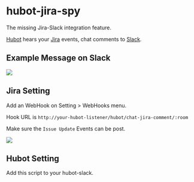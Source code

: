 # hubot-jira-spy
The missing Jira-Slack integration feature.

[Hubot](https://hubot.github.com/) hears your [Jira](https://www.atlassian.com/software/jira) events, chat comments to [Slack](https://slack.com/).


## Example Message on Slack

![](https://raw.githubusercontent.com/mnpk/hubot-jira-spy/master/jira-spy-example.png)

## Jira Setting
Add an WebHook on Setting > WebHooks menu.

Hook URL is `http://your-hubot-listener/hubot/chat-jira-comment/:room`

Make sure the `Issue Update` Events can be post.

![](https://raw.githubusercontent.com/mnpk/hubot-jira-spy/master/jira-setup.png)

## Hubot Setting
Add this script to your hubot-slack.

